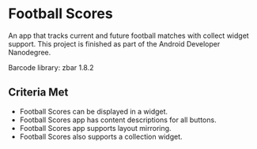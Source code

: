 # Football Scores
An app that tracks current and future football matches with collect widget support. This project is finished as part of the Android Developer Nanodegree.

Barcode library: zbar 1.8.2

## Criteria Met
- Football Scores can be displayed in a widget.
- Football Scores app has content descriptions for all buttons.
- Football Scores app supports layout mirroring.
- Football Scores also supports a collection widget.
